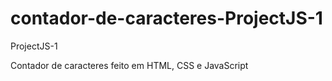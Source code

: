 # contador-de-caracteres-ProjectJS-1
ProjectJS-1

Contador de caracteres feito em HTML, CSS e JavaScript
